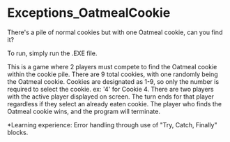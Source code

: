 # Exceptions_OatmealCookie
There's a pile of normal cookies but with one Oatmeal cookie, can you find it?

To run, simply run the .EXE file.

This is a game where 2 players must compete to find the Oatmeal cookie within the cookie pile.
There are 9 total cookies, with one randomly being the Oatmeal cookie.
Cookies are designated as 1-9, so only the number is required to select the cookie. ex: '4' for Cookie 4.
There are two players with the active player displayed on screen. The turn ends for that player regardless if they select an already eaten cookie.
The player who finds the Oatmeal cookie wins, and the program will terminate.

*Learning experience: Error handling through use of "Try, Catch, Finally" blocks.
